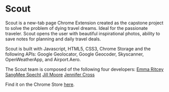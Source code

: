 # Scout

Scout is a new-tab page Chrome Extension created as the capstone project  to solve the problem of dying travel dreams. Ideal for the passionate traveler. Scout opens the user with beautiful inspirational photos, ability to save notes for planning and daily travel deals. 

Scout is built with Javascript, HTML5, CSS3, Chrome Storage and the following APIs: Google Geolocator, Google Geocoder, Skyscanner, OpenWeatherApp, and Airport.Aero.

The Scout team is composed of the following four developers:
<a href="https://www.linkedin.com/in/emritcey">Emma Ritcey</a>
<a href="https://www.linkedin.com/in/sangmeespecht">SangMee Specht</a>
<a href="https://www.linkedin.com/in/jillmichellemoore">Jill Moore</a>
<a href="https://www.linkedin.com/in/nearlyjen">Jennifer Cross</a>

Find it on the Chrome Store <a href="http://bit.ly/297k2Cq" target="_blank"> here</a>. 
